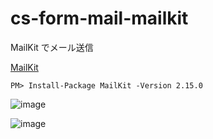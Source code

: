 # cs-form-mail-mailkit
MailKit でメール送信

[MailKit](https://www.nuget.org/packages/MailKit/)
```
PM> Install-Package MailKit -Version 2.15.0
```

![image](https://user-images.githubusercontent.com/1501327/130585447-dfacb721-e437-4df8-8b79-6dd5c629ad90.png)

![image](https://user-images.githubusercontent.com/1501327/130585685-06056069-4a65-48fc-9658-ad5c958f5fc1.png)

